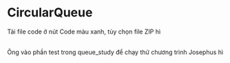 # CircularQueue

<p>Tải file code ở nút Code màu xanh, tùy chọn file ZIP hì</p>
<br>Ông vào phần test trong queue_study để chạy thử chương trình Josephus hì
